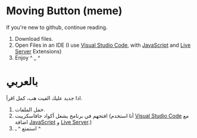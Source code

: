 # Moving Button (meme)

If you're new to github, continue reading.

1. Download files.
2. Open Files in an IDE
(I use [Visual Studio Code](https://code.visualstudio.com/), with [JavaScript](https://marketplace.visualstudio.com/items?itemName=ms-vscode.vscode-typescript-next) and [Live Server](https://marketplace.visualstudio.com/items?itemName=ritwickdey.LiveServer) Extensions)
3. Enjoy ^ _ ^


# بالعربي

اذا جديد عليك القيت هب، كمل اقرأ.

1. حمل الملفات.
2. افتحهم في برنامج يشغل أكواد جافاسكريبت
(أنا استخدم [Visual Studio Code](https://code.visualstudio.com/) مع اضافة [JavaScript](https://marketplace.visualstudio.com/items?itemName=ms-vscode.vscode-typescript-next) و [Live Server](https://marketplace.visualstudio.com/items?itemName=ritwickdey.LiveServer).)
3. استمتع ^ ـ ^

